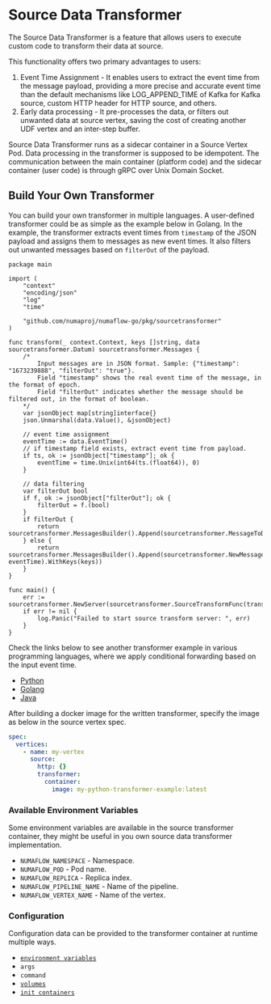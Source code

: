 # Source Data Transformer

The Source Data Transformer is a feature that allows users to execute custom code to transform their data at source.

This functionality offers two primary advantages to users:

1. Event Time Assignment - It enables users to extract the event time from the message payload, providing a more precise and accurate event time than the default mechanisms like LOG_APPEND_TIME of Kafka for Kafka source, custom HTTP header for HTTP source, and others.
2. Early data processing - It pre-processes the data, or filters out unwanted data at source vertex, saving the cost of creating another UDF vertex and an inter-step buffer.

Source Data Transformer runs as a sidecar container in a Source Vertex Pod. Data processing in the transformer is supposed to be idempotent.
The communication between the main container (platform code) and the sidecar container (user code) is through gRPC over Unix Domain Socket.

## Build Your Own Transformer

You can build your own transformer in multiple languages.
A user-defined transformer could be as simple as the example below in Golang.
In the example, the transformer extracts event times from `timestamp` of the JSON payload and assigns them to messages as new event times. It also filters out unwanted messages based on `filterOut` of the payload.

```golang
package main

import (
	"context"
	"encoding/json"
	"log"
	"time"

	"github.com/numaproj/numaflow-go/pkg/sourcetransformer"
)

func transform(_ context.Context, keys []string, data sourcetransformer.Datum) sourcetransformer.Messages {
	/*
		Input messages are in JSON format. Sample: {"timestamp": "1673239888", "filterOut": "true"}.
		Field "timestamp" shows the real event time of the message, in the format of epoch.
		Field "filterOut" indicates whether the message should be filtered out, in the format of boolean.
	*/
	var jsonObject map[string]interface{}
	json.Unmarshal(data.Value(), &jsonObject)

	// event time assignment
	eventTime := data.EventTime()
	// if timestamp field exists, extract event time from payload.
	if ts, ok := jsonObject["timestamp"]; ok {
		eventTime = time.Unix(int64(ts.(float64)), 0)
	}

	// data filtering
	var filterOut bool
	if f, ok := jsonObject["filterOut"]; ok {
		filterOut = f.(bool)
	}
	if filterOut {
		return sourcetransformer.MessagesBuilder().Append(sourcetransformer.MessageToDrop(eventTime))
	} else {
		return sourcetransformer.MessagesBuilder().Append(sourcetransformer.NewMessage(data.Value(), eventTime).WithKeys(keys))
	}
}

func main() {
	err := sourcetransformer.NewServer(sourcetransformer.SourceTransformFunc(transform)).Start(context.Background())
	if err != nil {
		log.Panic("Failed to start source transform server: ", err)
	}
}
```

Check the links below to see another transformer example in various programming languages, where we apply conditional forwarding based on the input event time.

- [Python](https://github.com/numaproj/numaflow-python/tree/main/examples/sourcetransform/event_time_filter)
- [Golang](https://github.com/numaproj/numaflow-go/tree/main/pkg/sourcetransformer/examples/event_time_filter)
- [Java](https://github.com/numaproj/numaflow-java/tree/main/examples/src/main/java/io/numaproj/numaflow/examples/sourcetransformer/eventtimefilter)

After building a docker image for the written transformer, specify the image as below in the source vertex spec.

```yaml
spec:
  vertices:
    - name: my-vertex
      source:
        http: {}
        transformer:
          container:
            image: my-python-transformer-example:latest
```

### Available Environment Variables

Some environment variables are available in the source transformer container, they might be useful in you own source data transformer implementation.

- `NUMAFLOW_NAMESPACE` - Namespace.
- `NUMAFLOW_POD` - Pod name.
- `NUMAFLOW_REPLICA` - Replica index.
- `NUMAFLOW_PIPELINE_NAME` - Name of the pipeline.
- `NUMAFLOW_VERTEX_NAME` - Name of the vertex.

### Configuration

Configuration data can be provided to the transformer container at runtime multiple ways.

- [`environment variables`](../../reference/configuration/environment-variables.md)
- `args`
- `command`
- [`volumes`](../../reference/configuration/volumes.md)
- [`init containers`](../../reference/configuration/init-containers.md)
